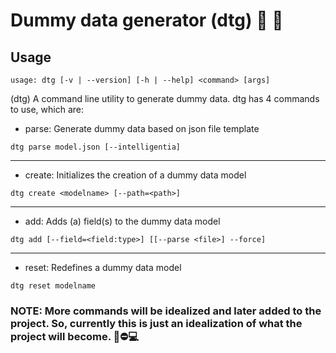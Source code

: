 # Dummy data generator (dtg) 🤡 🎲

## Usage

```
usage: dtg [-v | --version] [-h | --help] <command> [args]
```

(dtg) A command line utility to generate dummy data. dtg has 4 commands to use, which are:

- parse: Generate dummy data based on json file template
```
dtg parse model.json [--intelligentia]
```

---

- create: Initializes the creation of a dummy data model
```
dtg create <modelname> [--path=<path>]
```

---

- add: Adds (a) field(s) to the dummy data model
```
dtg add [--field=<field:type>] [[--parse <file>] --force]
```

---

- reset: Redefines a dummy data model
```
dtg reset modelname
```

### NOTE: More commands will be idealized and later added to the project. So, currently this is just an idealization of what the project will become. 🚧⛔️💻
